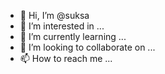 - 👋 Hi, I’m @suksa
- 👀 I’m interested in ...
- 🌱 I’m currently learning ...
- 💞️ I’m looking to collaborate on ...
- 📫 How to reach me ...

<!---
suksa/suksa is a ✨ special ✨ repository because its `README.md` (this file) appears on your GitHub profile.
You can click the Preview link to take a look at your changes.
--->
